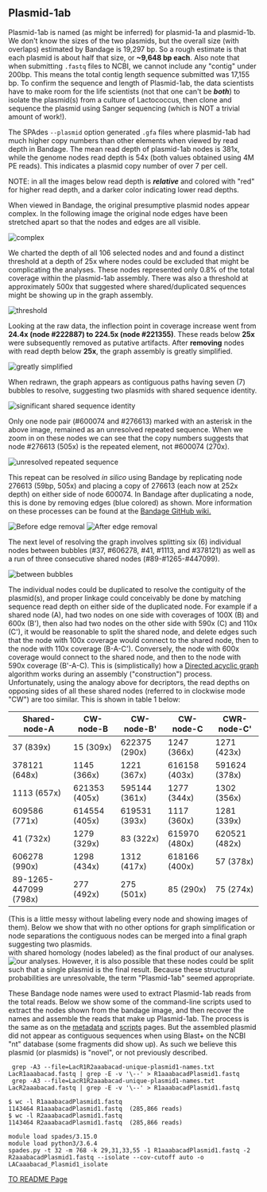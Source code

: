 ---
---

## Plasmid-1ab

Plasmid-1ab is named (as might be inferred) for plasmid-1a and plasmid-1b. We don't know the sizes of the two plasmids, but the overall size (with overlaps) estimated by Bandage is 19,297 bp. So a rough estimate is that each plasmid is about half that size, or **~9,648 bp each**. Also note that when submitting `.fastq` files to NCBI, we cannot include any "contig" under 200bp. This means the total contig length sequence submitted was 17,155 bp. To confirm the sequence and length of Plasmid-1ab, the data scientists have to make room for the life scientists (not that one can't be ***both***) to isolate the plasmid(s) from a culture of Lactococcus, then clone and sequence the plasmid using Sanger sequencing (which is NOT a trivial amount of work!). 

The SPAdes `--plasmid` option generated `.gfa` files where plasmid-1ab had much higher copy numbers than other elements when viewed by read depth in Bandage. The mean read depth of plasmid-1ab nodes is 381x, while the genome nodes read depth is 54x (both values obtained using 4M PE reads). This indicates a plasmid copy number of over 7 per cell.

NOTE: in all the images below read depth is ***relative*** and colored with "red" for higher read depth, and a darker color indicating lower read depths.



When viewed in Bandage, the original presumptive plasmid nodes appear complex. In the following image the original node edges have been stretched apart so that the nodes and edges are all visible. 

![complex](/fig/Plasmid1ab-exploded-before-trimming-selected.png)

We charted the depth of all 106 selected nodes and and found a distinct 
threshold at a depth of 25x where nodes could be excluded that might be complicating the analyses. These 
nodes represented only 0.8% of the total coverage within the plasmid-1ab assembly. 
There was also a threshold at approximately 500x that suggested where shared/duplicated sequences might be 
showing up in the graph assembly. 

![threshold](/fig/plasmid-1ab-node-depth.png)

Looking at the raw data, the inflection point in coverage increase went from **24.4x (node #222887) to 224.5x (node #221355)**. These reads below **25x** were subsequently removed as putative artifacts. After **removing** nodes with read depth below **25x**, the graph assembly is greatly simplified.

 ![greatly simplified](/fig/Plasmid1ab-exploded-after-trimming.png) 
 
 When redrawn, the graph appears as contiguous paths having seven (7) bubbles to resolve, suggesting two plasmids with  shared sequence identity. 
 
 ![significant shared sequence identity](/fig/990-selection-graph.png) 
 
 Only one node pair (#600074 and #276613) marked with an asterisk in the above image, remained as an unresolved repeated sequence. When we zoom in on these nodes we can see that the copy numbers suggests that node #276613 (505x) is the repeated element, not #600074 (270x).
 
 ![unresolved repeated sequence](/fig/600074-and-276613-graph-labels.png) 
 
  This repeat can be resolved *in silico* using Bandage by replicating node 276613 (59bp, 505x) and placing a copy of 276613 (each now at 252x depth) on either side of node 600074. In Bandage after duplicating a node, this is done by removing edges (blue colored) as shown. More information on these processes can be found at the [Bandage GitHub wiki.](https://github.com/rrwick/Bandage/wiki)
  
![Before edge removal](/fig/resolving-600074-v-2sm.png)
![After edge removal](/fig/resolving-600074-v2-Bsm.png) 

The next level of resolving the graph involves splitting six (6) individual nodes between bubbles (#37, #606278, #41, #1113, and #378121) as well as a run of three consecutive shared nodes (#89-#1265-#447099). 

![between bubbles](/fig/Plasmid1ab-after-depth-25-trimming-best-layout-depth250-700.png) 

The individual nodes could be duplicated to resolve the contiguity of the plasmid(s), and proper linkage could conceivably be done by matching sequence read depth on either side of the duplicated node. For example if a shared node (A), had two nodes on one side with coverages of 100X (B) and 600x (B'), then also had two nodes on the other side with 590x (C) and 110x (C'), it would be reasonable to split the shared node, and delete edges such that the node with 100x coverage would connect to the shared node, then to the node with 110x coverage (B-A-C'). Conversely, the node with 600x coverage would connect to the shared node, and then to the node with 590x coverage (B'-A-C). This is (simplistically) how a [Directed acyclic graph](https://en.wikipedia.org/wiki/Directed_acyclic_graph) algorithm works during an assembly ("construction") process. Unfortunately, using the analogy above for decriptors, the read depths on opposing sides of all these shared nodes (referred to in clockwise mode "CW") are too similar. This is shown in table 1 below:

| Shared-node-A | CW-node-B | CW-node-B' | CW-node-C | CWR-node-C' | 
| --- | --- | --- | --- | --- |
| 37 (839x) | 15 (309x) | 622375 (290x) | 1247 (366x) | 1271 (423x) |
| 378121 (648x) | 1145 (366x) | 1221 (367x) | 616158 (403x) | 591624 (378x) |
| 1113 (657x) | 621353 (405x) | 595144 (361x) | 1277 (344x) | 1302 (356x) |
| 609586 (771x) | 614554 (405x) | 619531 (393x) | 1117 (360x) | 1281 (339x) |
| 41 (732x) | 1279 (329x) | 83 (322x) | 615970 (480x) | 620521 (482x) |
| 606278 (990x) | 1298 (434x) | 1312 (417x) | 618166 (400x) | 57 (378x) |
| 89-1265-447099 (798x) | 277 (492x) | 275 (501x) | 85 (290x) | 75 (274x) |

(This is a little messy without labeling every node and showing images of them). Below we show that with no other options for graph simplification or node separations
the contiguous nodes can be merged into a final graph suggesting two plasmids.  
with shared homology (nodes labeled) as the final product of our analyses. ![our analyses](/fig/Plasmid1ab-simplified_graphs.png). However, it is also possible that these nodes could be split such that 
a single plasmid is the final result. Because these structural probabilities are unresolvable, the term "Plasmid-1ab" seemed appropriate.  

These Bandage node names were used to extract Plasmid-1ab reads from the total reads. Below we show some of the 
command-line scripts used to extract the nodes shown from the bandage image, and then 
recover the names and assemble the reads that make up Plasmid-1ab. The process is the same as on the [metadata](/metadata.md) 
and [scripts](/scripts.md) pages. But the assembled plasmid did not appear as contiguous sequences when using Blast+ on the NCBI "nt" database (some fragments did show up). As such we believe this plasmid (or plasmids) is "novel", or not previously described.


```
 grep -A3 --file=LacR1R2aaabacad-unique-plasmid1-names.txt LacR1aaabacad.fastq | grep -E -v '\--' > R1aaabacadPlasmid1.fastq
 grep -A3 --file=LacR1R2aaabacad-unique-plasmid1-names.txt LacR2aaabacad.fastq | grep -E -v '\--' > R1aaabacadPlasmid1.fastq
```

```
$ wc -l R1aaabacadPlasmid1.fastq
1143464 R1aaabacadPlasmid1.fastq  (285,866 reads)
$ wc -l R2aaabacadPlasmid1.fastq
1143464 R2aaabacadPlasmid1.fastq  (285,866 reads)
```

```
module load spades/3.15.0
module load python3/3.6.4
spades.py -t 32 -m 768 -k 29,31,33,55 -1 R1aaabacadPlasmid1.fastq -2 R2aaabacadPlasmid1.fastq --isolate --cov-cutoff auto -o LACaaabacad_Plasmid1_isolate
```

[TO README Page](/README.md)



